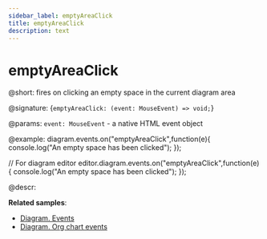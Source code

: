 ```yaml
---
sidebar_label: emptyAreaClick
title: emptyAreaClick
description: text
---
```


# emptyAreaClick

@short: fires on clicking an empty space in the current diagram area

@signature: {`emptyAreaClick: (event: MouseEvent) => void;`}

@params:
`event: MouseEvent` - a native HTML event object

@example:
diagram.events.on("emptyAreaClick",function(e){
	console.log("An empty space has been clicked");
});

// For diagram editor
editor.diagram.events.on("emptyAreaClick",function(e){
	console.log("An empty space has been clicked");
});

@descr:

**Related samples**:
- [Diagram. Events](https://snippet.dhtmlx.com/7h2hgb3g)
- [Diagram. Org chart events](https://snippet.dhtmlx.com/l38pct7c)
